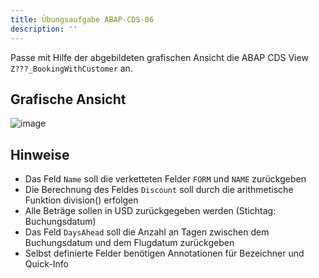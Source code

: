 ```yaml
---
title: Übungsaufgabe ABAP-CDS-06
description: ''
---
```


Passe mit Hilfe der abgebildeten grafischen Ansicht die ABAP CDS View `Z???_BookingWithCustomer` an.

## Grafische Ansicht
![image](https://user-images.githubusercontent.com/47243617/204781259-a3d62299-beac-4ee6-9259-c834d01c91e5.png)

## Hinweise
- Das Feld `Name` soll die verketteten Felder `FORM` und `NAME` zurückgeben
- Die Berechnung des Feldes `Discount` soll durch die arithmetische Funktion division() erfolgen
- Alle Beträge sollen in USD zurückgegeben werden (Stichtag: Buchungsdatum)
- Das Feld `DaysAhead` soll die Anzahl an Tagen zwischen dem Buchungsdatum und dem Flugdatum zurückgeben
- Selbst definierte Felder benötigen Annotationen für Bezeichner und Quick-Info
